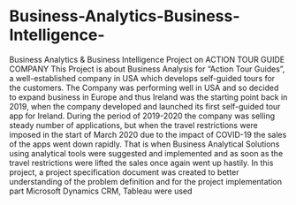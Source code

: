 # Business-Analytics-Business-Intelligence-
Business Analytics  &amp; Business Intelligence  Project on ACTION TOUR GUIDE COMPANY
This Project is about Business Analysis for “Action Tour Guides”, a well-established company in USA which develops self-guided tours for the customers. The Company was performing well in USA and so decided to expand business in Europe and thus Ireland was the starting point back in 2019, when the company developed and launched its first self-guided tour app for Ireland. During the period of 2019-2020 the company was selling steady number of applications, but when the travel restrictions were imposed in the start of March 2020 due to the impact of COVID-19 the sales of the apps went down rapidly. That is when Business Analytical Solutions using analytical tools were suggested and implemented and as soon as the travel restrictions were lifted the sales once again went up hastily. In this project, a project specification document was created to better understanding of the problem definition and for the project implementation part Microsoft Dynamics CRM, Tableau were used
